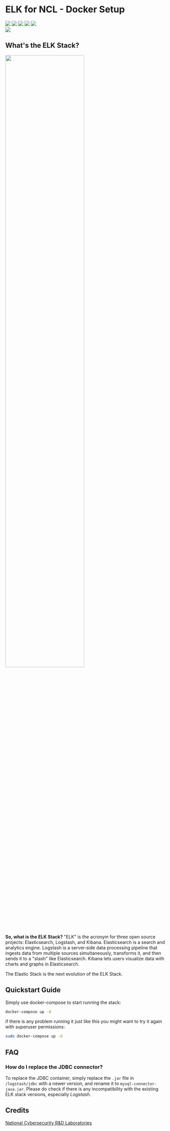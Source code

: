 # ELK for NCL - Docker Setup

![](https://img.shields.io/badge/docker-ready-brightgreen) 
![](https://img.shields.io/badge/docker--compose-ready-brightgreen) 
![](https://img.shields.io/badge/kubectl-ready-brightgreen) 
![](https://img.shields.io/badge/elastic-kibana-EC407A) 
![](https://img.shields.io/badge/elastic-elasticsearch-4CAF50)  
![](https://img.shields.io/badge/elastic-logstash-FFEB3B) 



## What's the ELK Stack?

<img src="https://www.elastic.co/static-res/images/elk/elk-stack-elkb-diagram.svg" style="width:70%;" />

**So, what is the ELK Stack?** "ELK" is the acronym for three open source projects: Elasticsearch,  Logstash, and Kibana. Elasticsearch is a search and analytics engine.  Logstash is a server‑side data processing pipeline that ingests data  from multiple sources simultaneously, transforms it, and then sends it  to a "stash" like Elasticsearch. Kibana lets users visualize data with  charts and graphs in Elasticsearch.

The Elastic Stack is the next evolution of the ELK Stack.



## Quickstart Guide

Simply use docker-compose to start running the stack:

```bash
docker-compose up -d
```

if there is any problem running it just like this you might want to try it again with superuser permissions:

```bash
sudo docker-compose up -d
```



## FAQ

### How do I replace the JDBC connector?

To replace the JDBC container, simply replace the `.jar` file in `/logstash/jdbc` with a newer version, and rename it to `mysql-connector-java.jar`. Please do check if there is any incompatibility with the existing ELK stack versions, especially *Logstash*.



## Credits
[National Cybersecurity R&D Laboratories](https://ncl.sg/pricing)